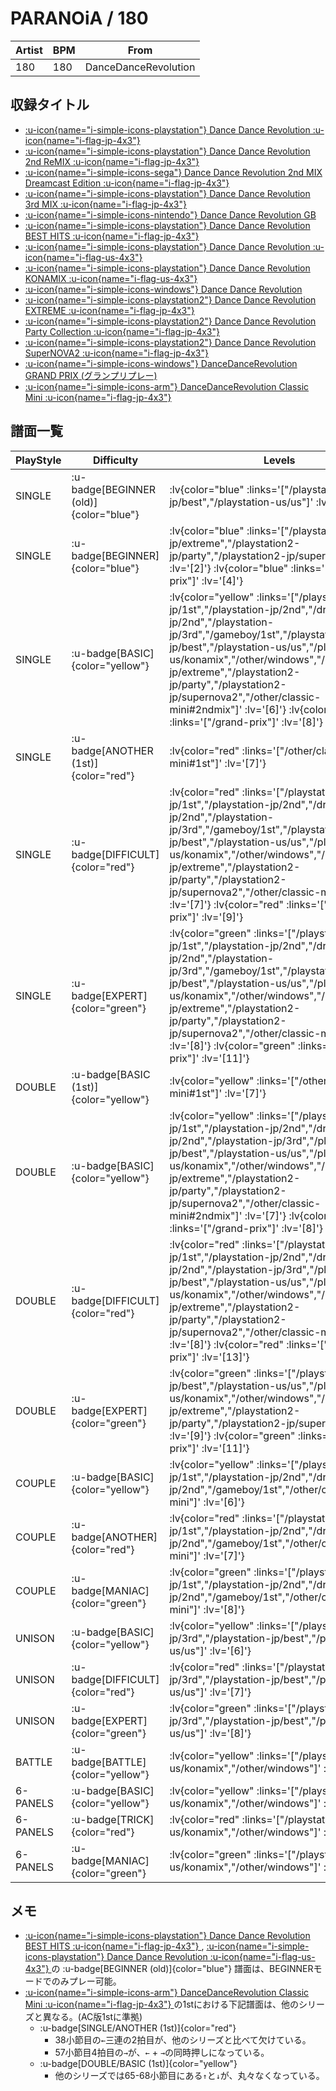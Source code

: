 # PARANOiA / 180

|Artist|BPM|From|
|------|---|----|
|180|180|DanceDanceRevolution|

## 収録タイトル

- [ :u-icon{name="i-simple-icons-playstation"} Dance Dance Revolution :u-icon{name="i-flag-jp-4x3"} ](/playstation-jp/1st)
- [ :u-icon{name="i-simple-icons-playstation"} Dance Dance Revolution 2nd ReMIX :u-icon{name="i-flag-jp-4x3"} ](/playstation-jp/2nd)
- [ :u-icon{name="i-simple-icons-sega"} Dance Dance Revolution 2nd MIX Dreamcast Edition :u-icon{name="i-flag-jp-4x3"} ](/dreamcast-jp/2nd)
- [ :u-icon{name="i-simple-icons-playstation"} Dance Dance Revolution 3rd MIX :u-icon{name="i-flag-jp-4x3"} ](/playstation-jp/3rd)
- [ :u-icon{name="i-simple-icons-nintendo"} Dance Dance Revolution GB](/gameboy/1st)
- [ :u-icon{name="i-simple-icons-playstation"} Dance Dance Revolution BEST HITS :u-icon{name="i-flag-jp-4x3"} ](/playstation-jp/best)
- [ :u-icon{name="i-simple-icons-playstation"} Dance Dance Revolution :u-icon{name="i-flag-us-4x3"} ](/playstation-us/us)
- [ :u-icon{name="i-simple-icons-playstation"} Dance Dance Revolution KONAMIX :u-icon{name="i-flag-us-4x3"} ](/playstation-us/konamix)
- [ :u-icon{name="i-simple-icons-windows"} Dance Dance Revolution](/other/windows)
- [ :u-icon{name="i-simple-icons-playstation2"} Dance Dance Revolution EXTREME :u-icon{name="i-flag-jp-4x3"} ](/playstation2-jp/extreme)
- [ :u-icon{name="i-simple-icons-playstation2"} Dance Dance Revolution Party Collection :u-icon{name="i-flag-jp-4x3"} ](/playstation2-jp/party)
- [ :u-icon{name="i-simple-icons-playstation2"} Dance Dance Revolution SuperNOVA2 :u-icon{name="i-flag-jp-4x3"} ](/playstation2-jp/supernova2)
- [ :u-icon{name="i-simple-icons-windows"} DanceDanceRevolution GRAND PRIX (グランプリプレー)](/grand-prix#ddr-1st)
- [ :u-icon{name="i-simple-icons-arm"} DanceDanceRevolution Classic Mini :u-icon{name="i-flag-jp-4x3"} ](/other/classic-mini)

## 譜面一覧

|PlayStyle|Difficulty|Levels|Notes|Movie|
|---------|----------|------|-----|-----|
|SINGLE| :u-badge[BEGINNER (old)]{color="blue"}| :lv{color="blue" :links='["/playstation-jp/best","/playstation-us/us"]' :lv='[1]'} |106/0||
|SINGLE| :u-badge[BEGINNER]{color="blue"} | :lv{color="blue" :links='["/playstation2-jp/extreme","/playstation2-jp/party","/playstation2-jp/supernova2"]' :lv='[2]'}  :lv{color="blue" :links='["/grand-prix"]' :lv='[4]'} |138/0||
|SINGLE| :u-badge[BASIC]{color="yellow"} | :lv{color="yellow" :links='["/playstation-jp/1st","/playstation-jp/2nd","/dreamcast-jp/2nd","/playstation-jp/3rd","/gameboy/1st","/playstation-jp/best","/playstation-us/us","/playstation-us/konamix","/other/windows","/playstation2-jp/extreme","/playstation2-jp/party","/playstation2-jp/supernova2","/other/classic-mini#2ndmix"]' :lv='[6]'}  :lv{color="yellow" :links='["/grand-prix"]' :lv='[8]'} |264/0||
|SINGLE| :u-badge[ANOTHER (1st)]{color="red"} | :lv{color="red" :links='["/other/classic-mini#1st"]' :lv='[7]'} |274/0||
|SINGLE| :u-badge[DIFFICULT]{color="red"} | :lv{color="red" :links='["/playstation-jp/1st","/playstation-jp/2nd","/dreamcast-jp/2nd","/playstation-jp/3rd","/gameboy/1st","/playstation-jp/best","/playstation-us/us","/playstation-us/konamix","/other/windows","/playstation2-jp/extreme","/playstation2-jp/party","/playstation2-jp/supernova2","/other/classic-mini"]' :lv='[7]'}  :lv{color="red" :links='["/grand-prix"]' :lv='[9]'} |275/0||
|SINGLE| :u-badge[EXPERT]{color="green"} | :lv{color="green" :links='["/playstation-jp/1st","/playstation-jp/2nd","/dreamcast-jp/2nd","/playstation-jp/3rd","/gameboy/1st","/playstation-jp/best","/playstation-us/us","/playstation-us/konamix","/other/windows","/playstation2-jp/extreme","/playstation2-jp/party","/playstation2-jp/supernova2","/other/classic-mini"]' :lv='[8]'}  :lv{color="green" :links='["/grand-prix"]' :lv='[11]'} |319/0||
|DOUBLE| :u-badge[BASIC (1st)]{color="yellow"} | :lv{color="yellow" :links='["/other/classic-mini#1st"]' :lv='[7]'} |248/0||
|DOUBLE| :u-badge[BASIC]{color="yellow"} | :lv{color="yellow" :links='["/playstation-jp/1st","/playstation-jp/2nd","/dreamcast-jp/2nd","/playstation-jp/3rd","/playstation-jp/best","/playstation-us/us","/playstation-us/konamix","/other/windows","/playstation2-jp/extreme","/playstation2-jp/party","/playstation2-jp/supernova2","/other/classic-mini#2ndmix"]' :lv='[7]'}  :lv{color="yellow" :links='["/grand-prix"]' :lv='[8]'} |254/0||
|DOUBLE| :u-badge[DIFFICULT]{color="red"} | :lv{color="red" :links='["/playstation-jp/1st","/playstation-jp/2nd","/dreamcast-jp/2nd","/playstation-jp/3rd","/playstation-jp/best","/playstation-us/us","/playstation-us/konamix","/other/windows","/playstation2-jp/extreme","/playstation2-jp/party","/playstation2-jp/supernova2","/other/classic-mini"]' :lv='[8]'}  :lv{color="red" :links='["/grand-prix"]' :lv='[13]'} |309/0||
|DOUBLE| :u-badge[EXPERT]{color="green"} | :lv{color="green" :links='["/playstation-jp/best","/playstation-us/us","/playstation-us/konamix","/other/windows","/playstation2-jp/extreme","/playstation2-jp/party","/playstation2-jp/supernova2"]' :lv='[9]'}  :lv{color="green" :links='["/grand-prix"]' :lv='[11]'} |382/0||
|COUPLE| :u-badge[BASIC]{color="yellow"} | :lv{color="yellow" :links='["/playstation-jp/1st","/playstation-jp/2nd","/dreamcast-jp/2nd","/gameboy/1st","/other/classic-mini"]' :lv='[6]'} |228/0||
|COUPLE| :u-badge[ANOTHER]{color="red"} | :lv{color="red" :links='["/playstation-jp/1st","/playstation-jp/2nd","/dreamcast-jp/2nd","/gameboy/1st","/other/classic-mini"]' :lv='[7]'} |239/0||
|COUPLE| :u-badge[MANIAC]{color="green"} | :lv{color="green" :links='["/playstation-jp/1st","/playstation-jp/2nd","/dreamcast-jp/2nd","/gameboy/1st","/other/classic-mini"]' :lv='[8]'} |1P:275/0 2P:274/0||
|UNISON| :u-badge[BASIC]{color="yellow"} | :lv{color="yellow" :links='["/playstation-jp/3rd","/playstation-jp/best","/playstation-us/us"]' :lv='[6]'} |||
|UNISON| :u-badge[DIFFICULT]{color="red"} | :lv{color="red" :links='["/playstation-jp/3rd","/playstation-jp/best","/playstation-us/us"]' :lv='[7]'} |||
|UNISON| :u-badge[EXPERT]{color="green"} | :lv{color="green" :links='["/playstation-jp/3rd","/playstation-jp/best","/playstation-us/us"]' :lv='[8]'} |||
|BATTLE| :u-badge[BATTLE]{color="yellow"} | :lv{color="yellow" :links='["/playstation-us/konamix","/other/windows"]' :lv='[7]'} |||
|6-PANELS| :u-badge[BASIC]{color="yellow"} | :lv{color="yellow" :links='["/playstation-us/konamix","/other/windows"]' :lv='[6]'} |264/0||
|6-PANELS| :u-badge[TRICK]{color="red"} | :lv{color="red" :links='["/playstation-us/konamix","/other/windows"]' :lv='[7]'} |275/0||
|6-PANELS| :u-badge[MANIAC]{color="green"} | :lv{color="green" :links='["/playstation-us/konamix","/other/windows"]' :lv='[8]'} |319/0||

## メモ

- [ :u-icon{name="i-simple-icons-playstation"} Dance Dance Revolution BEST HITS :u-icon{name="i-flag-jp-4x3"} ](/playstation-jp/best), [ :u-icon{name="i-simple-icons-playstation"} Dance Dance Revolution :u-icon{name="i-flag-us-4x3"} ](/playstation-us/us)の :u-badge[BEGINNER (old)]{color="blue"} 譜面は、BEGINNERモードでのみプレー可能。
- [ :u-icon{name="i-simple-icons-arm"} DanceDanceRevolution Classic Mini :u-icon{name="i-flag-jp-4x3"} ](/other/classic-mini)の1stにおける下記譜面は、他のシリーズと異なる。(AC版1stに準拠)
  - :u-badge[SINGLE/ANOTHER (1st)]{color="red"}
    - 38小節目の`←`三連の2拍目が、他のシリーズと比べて欠けている。
    - 57小節目4拍目の`→`が、`←` + `→`の同時押しになっている。
  - :u-badge[DOUBLE/BASIC (1st)]{color="yellow"}
    - 他のシリーズでは65-68小節目にある`↑`と`↓`が、丸々なくなっている。
